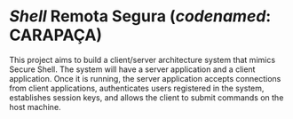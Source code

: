 # _Shell_ Remota Segura (_codenamed_: CARAPAÇA)
This project aims to build a client/server architecture system that mimics Secure Shell. The system will have a server application and a client application. Once it is running, the server application accepts connections from client applications, authenticates users registered in the system, establishes session keys, and allows the client to submit commands on the host machine.
